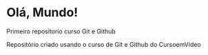 # Olá, Mundo!
 Primeiro repositorio curso Git e Github

 Repositório criado usando o curso de Git e Github do CursoemVideo
